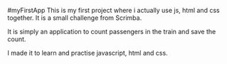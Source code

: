 #myFirstApp
This is my first project where i actually use js, html and css together. It is a small challenge from Scrimba. 

It is simply an application to count passengers in the train and save the count.

I made it to learn and practise javascript, html and css.
